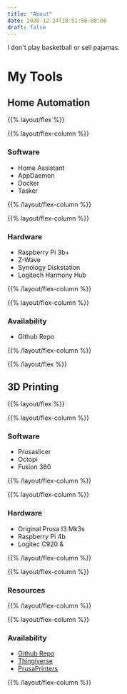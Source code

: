 ```yaml
---
title: "About"
date: 2020-12-24T18:51:50-08:00
draft: false
---
```


I don't play basketball or sell pajamas.

# My Tools

## Home Automation

{{% layout/flex %}}

{{% layout/flex-column %}}

### Software

* Home Assistant
* AppDaemon
* Docker
* Tasker

{{% /layout/flex-column %}}

{{% layout/flex-column %}}

### Hardware

* Raspberry Pi 3b+
* Z-Wave
* Synology Diskstation
* Logitech Harmony Hub

{{% /layout/flex-column %}}

{{% layout/flex-column %}}

### Availability

* Github Repo

{{% /layout/flex-column %}}

{{% /layout/flex %}}

## 3D Printing

{{% layout/flex %}}

{{% layout/flex-column %}}

### Software

* Prusaslicer
* Octopi
* Fusion 360

{{% /layout/flex-column %}}

{{% layout/flex-column %}}

### Hardware

* Original Prusa I3 Mk3s
* Raspberry Pi 4b
* Logitec C920 & 

{{% /layout/flex-column %}}

{{% layout/flex-column %}}

### Resources

{{% /layout/flex-column %}}

{{% layout/flex-column %}}

### Availability

* [Github Repo](https://github.com/Bishma/admafu)
* [Thingiverse](https://www.thingiverse.com/dereksrose/designs)
* [PrusaPrinters](https://www.prusaprinters.org/social/28313-dereksrose/prints)

{{% /layout/flex-column %}}
